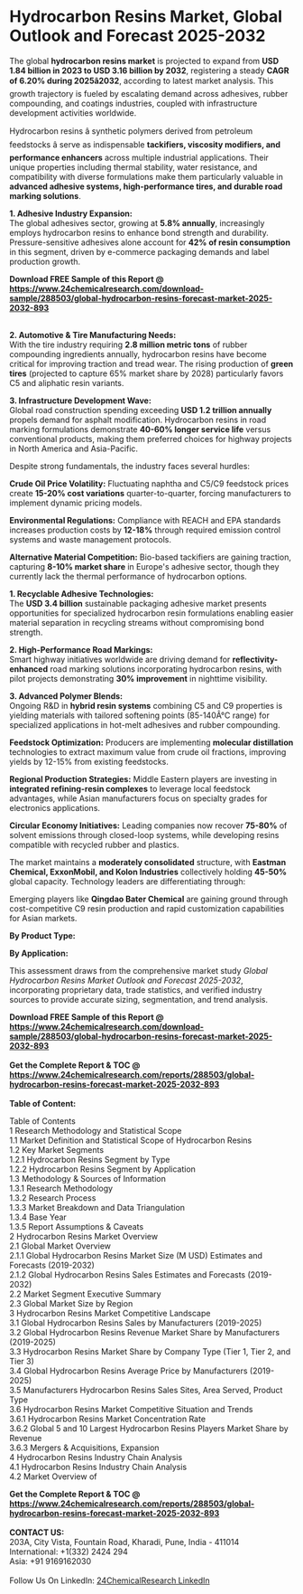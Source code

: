 <h1>Hydrocarbon Resins Market, Global Outlook and Forecast 2025-2032</h1><p>The global <strong>hydrocarbon resins market</strong> is projected to expand from <strong>USD 1.84 billion in 2023 to USD 3.16 billion by 2032</strong>, registering a steady <strong>CAGR of 6.20% during 2025â2032</strong>, according to latest market analysis. This growth trajectory is fueled by escalating demand across adhesives, rubber compounding, and coatings industries, coupled with infrastructure development activities worldwide.</p><p>Hydrocarbon resins â synthetic polymers derived from petroleum feedstocks â serve as indispensable <strong>tackifiers, viscosity modifiers, and performance enhancers</strong> across multiple industrial applications. Their unique properties including thermal stability, water resistance, and compatibility with diverse formulations make them particularly valuable in <strong>advanced adhesive systems, high-performance tires, and durable road marking solutions</strong>.</p><p><strong>1. Adhesive Industry Expansion:</strong><br>
The global adhesives sector, growing at <strong>5.8% annually</strong>, increasingly employs hydrocarbon resins to enhance bond strength and durability. Pressure-sensitive adhesives alone account for <strong>42% of resin consumption</strong> in this segment, driven by e-commerce packaging demands and label production growth.</p><div><b>Download FREE Sample of this Report @ 
            <a href="https://www.24chemicalresearch.com/download-sample/288503/global-hydrocarbon-resins-forecast-market-2025-2032-893">
            https://www.24chemicalresearch.com/download-sample/288503/global-hydrocarbon-resins-forecast-market-2025-2032-893</a></b></div><br><p><strong>2. Automotive &amp; Tire Manufacturing Needs:</strong><br>
With the tire industry requiring <strong>2.8 million metric tons</strong> of rubber compounding ingredients annually, hydrocarbon resins have become critical for improving traction and tread wear. The rising production of <strong>green tires</strong> (projected to capture 65% market share by 2028) particularly favors C5 and aliphatic resin variants.</p><p><strong>3. Infrastructure Development Wave:</strong><br>
Global road construction spending exceeding <strong>USD 1.2 trillion annually</strong> propels demand for asphalt modification. Hydrocarbon resins in road marking formulations demonstrate <strong>40-60% longer service life</strong> versus conventional products, making them preferred choices for highway projects in North America and Asia-Pacific.</p><p>Despite strong fundamentals, the industry faces several hurdles:</p><p><strong>Crude Oil Price Volatility:</strong> Fluctuating naphtha and C5/C9 feedstock prices create <strong>15-20% cost variations</strong> quarter-to-quarter, forcing manufacturers to implement dynamic pricing models.</p><p><strong>Environmental Regulations:</strong> Compliance with REACH and EPA standards increases production costs by <strong>12-18%</strong> through required emission control systems and waste management protocols.</p><p><strong>Alternative Material Competition:</strong> Bio-based tackifiers are gaining traction, capturing <strong>8-10% market share</strong> in Europe's adhesive sector, though they currently lack the thermal performance of hydrocarbon options.</p><p><strong>1. Recyclable Adhesive Technologies:</strong><br>
The <strong>USD 3.4 billion</strong> sustainable packaging adhesive market presents opportunities for specialized hydrocarbon resin formulations enabling easier material separation in recycling streams without compromising bond strength.</p><p><strong>2. High-Performance Road Markings:</strong><br>
Smart highway initiatives worldwide are driving demand for <strong>reflectivity-enhanced</strong> road marking solutions incorporating hydrocarbon resins, with pilot projects demonstrating <strong>30% improvement</strong> in nighttime visibility.</p><p><strong>3. Advanced Polymer Blends:</strong><br>
Ongoing R&amp;D in <strong>hybrid resin systems</strong> combining C5 and C9 properties is yielding materials with tailored softening points (85-140Â°C range) for specialized applications in hot-melt adhesives and rubber compounding.</p><p><strong>Feedstock Optimization:</strong> Producers are implementing <strong>molecular distillation</strong> technologies to extract maximum value from crude oil fractions, improving yields by 12-15% from existing feedstocks.</p><p><strong>Regional Production Strategies:</strong> Middle Eastern players are investing in <strong>integrated refining-resin complexes</strong> to leverage local feedstock advantages, while Asian manufacturers focus on specialty grades for electronics applications.</p><p><strong>Circular Economy Initiatives:</strong> Leading companies now recover <strong>75-80%</strong> of solvent emissions through closed-loop systems, while developing resins compatible with recycled rubber and plastics.</p><p>The market maintains a <strong>moderately consolidated</strong> structure, with <strong>Eastman Chemical, ExxonMobil, and Kolon Industries</strong> collectively holding <strong>45-50%</strong> global capacity. Technology leaders are differentiating through:</p><p>Emerging players like <strong>Qingdao Bater Chemical</strong> are gaining ground through cost-competitive C9 resin production and rapid customization capabilities for Asian markets.</p><p><strong>By Product Type:</strong></p><p><strong>By Application:</strong></p><p>This assessment draws from the comprehensive market study <em>Global Hydrocarbon Resins Market Outlook and Forecast 2025-2032</em>, incorporating proprietary data, trade statistics, and verified industry sources to provide accurate sizing, segmentation, and trend analysis.</p><div><b>Download FREE Sample of this Report @ 
            <a href="https://www.24chemicalresearch.com/download-sample/288503/global-hydrocarbon-resins-forecast-market-2025-2032-893">
            https://www.24chemicalresearch.com/download-sample/288503/global-hydrocarbon-resins-forecast-market-2025-2032-893</a></b></div><br><div><b>Get the Complete Report & TOC @ 
            <a href="https://www.24chemicalresearch.com/reports/288503/global-hydrocarbon-resins-forecast-market-2025-2032-893">
            https://www.24chemicalresearch.com/reports/288503/global-hydrocarbon-resins-forecast-market-2025-2032-893</a></b></div><br>
            <b>Table of Content:</b><p>Table of Contents<br />
1 Research Methodology and Statistical Scope<br />
1.1 Market Definition and Statistical Scope of Hydrocarbon Resins<br />
1.2 Key Market Segments<br />
1.2.1 Hydrocarbon Resins Segment by Type<br />
1.2.2 Hydrocarbon Resins Segment by Application<br />
1.3 Methodology & Sources of Information<br />
1.3.1 Research Methodology<br />
1.3.2 Research Process<br />
1.3.3 Market Breakdown and Data Triangulation<br />
1.3.4 Base Year<br />
1.3.5 Report Assumptions & Caveats<br />
2 Hydrocarbon Resins Market Overview<br />
2.1 Global Market Overview<br />
2.1.1 Global Hydrocarbon Resins Market Size (M USD) Estimates and Forecasts (2019-2032)<br />
2.1.2 Global Hydrocarbon Resins Sales Estimates and Forecasts (2019-2032)<br />
2.2 Market Segment Executive Summary<br />
2.3 Global Market Size by Region<br />
3 Hydrocarbon Resins Market Competitive Landscape<br />
3.1 Global Hydrocarbon Resins Sales by Manufacturers (2019-2025)<br />
3.2 Global Hydrocarbon Resins Revenue Market Share by Manufacturers (2019-2025)<br />
3.3 Hydrocarbon Resins Market Share by Company Type (Tier 1, Tier 2, and Tier 3)<br />
3.4 Global Hydrocarbon Resins Average Price by Manufacturers (2019-2025)<br />
3.5 Manufacturers Hydrocarbon Resins Sales Sites, Area Served, Product Type<br />
3.6 Hydrocarbon Resins Market Competitive Situation and Trends<br />
3.6.1 Hydrocarbon Resins Market Concentration Rate<br />
3.6.2 Global 5 and 10 Largest Hydrocarbon Resins Players Market Share by Revenue<br />
3.6.3 Mergers & Acquisitions, Expansion<br />
4 Hydrocarbon Resins Industry Chain Analysis<br />
4.1 Hydrocarbon Resins Industry Chain Analysis<br />
4.2 Market Overview of</p><div><b>Get the Complete Report & TOC @ 
            <a href="https://www.24chemicalresearch.com/reports/288503/global-hydrocarbon-resins-forecast-market-2025-2032-893">
            https://www.24chemicalresearch.com/reports/288503/global-hydrocarbon-resins-forecast-market-2025-2032-893</a></b></div><br><b>CONTACT US:</b><br>
            203A, City Vista, Fountain Road, Kharadi, Pune, India - 411014<br>
            International: +1(332) 2424 294<br>
            Asia: +91 9169162030 <br><br>
            Follow Us On LinkedIn: <a href="https://www.linkedin.com/company/24chemicalresearch/">24ChemicalResearch LinkedIn</a>
